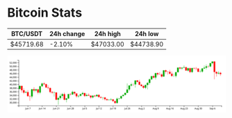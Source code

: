 # Bitcoin Stats

BTC/USDT|24h change|24h high|24h low|
|---|---|---|---|
|$45719.68|-2.10%|$47033.00|$44738.90|

<img src="./chart.svg">
